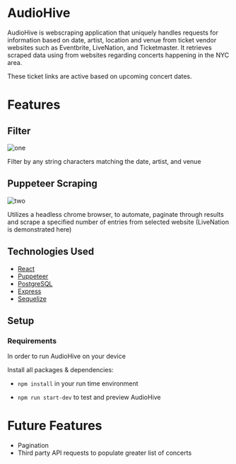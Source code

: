 # AudioHive

AudioHive is webscraping application that uniquely handles requests for information based on date, artist, location and venue from ticket vendor websites such as Eventbrite, LiveNation, and Ticketmaster. It retrieves scraped data using from websites regarding concerts happening in the NYC area.

These ticket links are active based on upcoming concert dates.

# Features

## Filter

![one](https://media.giphy.com/media/iIM85U1IZvl77vELRX/giphy.gif)

Filter by any string characters matching the date, artist, and venue

## Puppeteer Scraping

![two](https://media.giphy.com/media/ZAqfT3asYOAU6zYy8T/giphy.gif)

Utilizes a headless chrome browser, to automate, paginate through results and scrape a specified number of entries from selected website (LiveNation is demonstrated here)

## Technologies Used

* [React](https://reactjs.org/docs/getting-started.html)
* [Puppeteer](https://developers.google.com/web/tools/puppeteer/get-started)
* [PostgreSQL](https://www.postgresql.org/about/)
* [Express](https://expressjs.com/)
* [Sequelize](https://sequelize.org/master/manual/getting-started.html)

## Setup

### Requirements

In order to run AudioHive on your device

Install all packages & dependencies:

* `npm install` in your run time environment

* `npm run start-dev` to test and preview AudioHive

# Future Features

* Pagination
* Third party API requests to populate greater list of concerts
